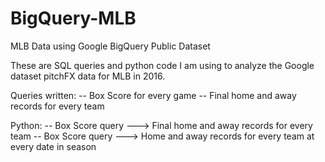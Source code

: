 # BigQuery-MLB
MLB Data using Google BigQuery Public Dataset

These are SQL queries and python code I am using to analyze the Google dataset pitchFX data for MLB in 2016.

Queries written:
-- Box Score for every game
-- Final home and away records for every team

Python:
-- Box Score query ---> Final home and away records for every team
-- Box Score query ---> Home and away records for every team at every date in season
